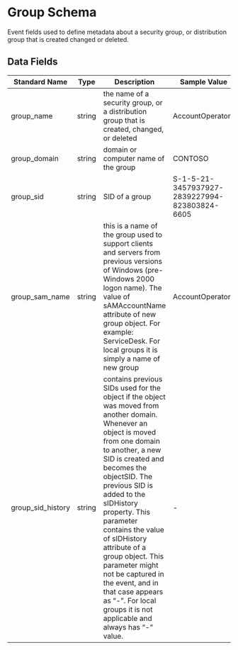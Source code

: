 # Group Schema
Event fields used to define metadata about a security group, or distribution group that is created changed or deleted.

## Data Fields
|Standard Name|Type|Description|Sample Value|
|---|---|---|---|
| group_name        | string | the name of a security group, or a distribution group that is created, changed, or deleted                                                                                                                                                                                                                                                                                                                                                                                             | AccountOperators                              |
| group_domain      | string | domain or computer name of the group                                                                                                                                                                                                                                                                                                                                                                                                                                                   | CONTOSO                                       |
| group_sid         | string | SID of a group                                                                                                                                                                                                                                                                                                                                                                                                                                                                         | S-1-5-21-3457937927-2839227994-823803824-6605 |
| group_sam_name    | string | this is a name of the group used to support clients and servers from previous versions of Windows (pre-Windows 2000 logon name). The value of sAMAccountName attribute of new group object. For example: ServiceDesk. For local groups it is simply a name of new group                                                                                                                                                                                                                | AccountOperators                              |
| group_sid_history | string | contains previous SIDs used for the object if the object was moved from another domain. Whenever an object is moved from one domain to another, a new SID is created and becomes the objectSID. The previous SID is added to the sIDHistory property. This parameter contains the value of sIDHistory attribute of a group object. This parameter might not be captured in the event, and in that case appears as “-”. For local groups it is not applicable and always has “-“ value. | -                                             |

